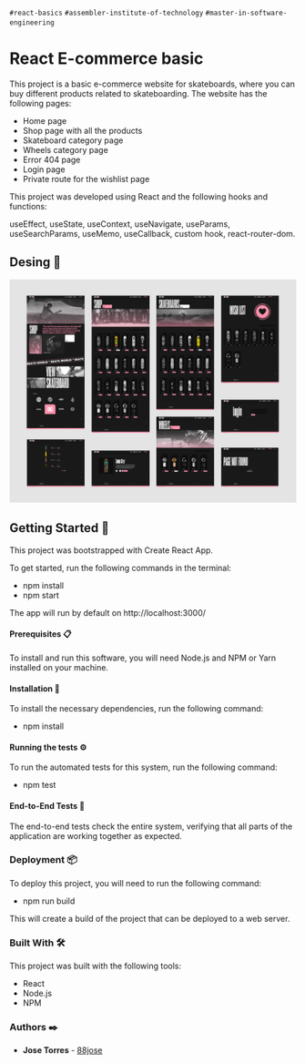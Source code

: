 `#react-basics` `#assembler-institute-of-technology` `#master-in-software-engineering`

# React E-commerce basic

This project is a basic e-commerce website for skateboards, where you can buy different products related to skateboarding. The website has the following pages:

- Home page
- Shop page with all the products
- Skateboard category page
- Wheels category page
- Error 404 page
- Login page
- Private route for the wishlist page

This project was developed using React and the following hooks and functions: 

useEffect, useState, useContext, useNavigate, useParams, useSearchParams, useMemo, useCallback, custom hook, react-router-dom.


## Desing 🔰


![This is an image](src/assets/capture/webDesing.png) 

## Getting Started 🚀

This project was bootstrapped with Create React App.

To get started, run the following commands in the terminal:

- npm install
- npm start

The app will run by default on http://localhost:3000/

#### Prerequisites 📋

To install and run this software, you will need Node.js and NPM or Yarn installed on your machine.

#### Installation 🔧

To install the necessary dependencies, run the following command:

- npm install

#### Running the tests ⚙️

To run the automated tests for this system, run the following command:

- npm test

#### End-to-End Tests 🔩

The end-to-end tests check the entire system, verifying that all parts of the application are working together as expected.

### Deployment 📦

To deploy this project, you will need to run the following command:

- npm run build

This will create a build of the project that can be deployed to a web server.

### Built With 🛠️

This project was built with the following tools:

- React
- Node.js
- NPM

### Authors ✒️

* **Jose Torres** - [88jose](https://github.com/88jose)

